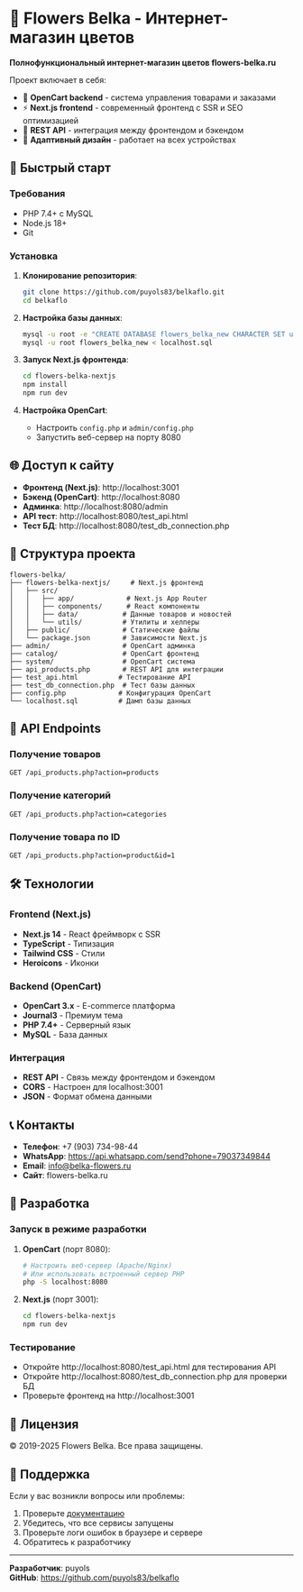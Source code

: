 # 🌸 Flowers Belka - Интернет-магазин цветов

**Полнофункциональный интернет-магазин цветов flowers-belka.ru**

Проект включает в себя:
- 🛒 **OpenCart backend** - система управления товарами и заказами
- ⚡ **Next.js frontend** - современный фронтенд с SSR и SEO оптимизацией
- 🔗 **REST API** - интеграция между фронтендом и бэкендом
- 📱 **Адаптивный дизайн** - работает на всех устройствах

## 🚀 Быстрый старт

### Требования
- PHP 7.4+ с MySQL
- Node.js 18+
- Git

### Установка

1. **Клонирование репозитория**:
   ```bash
   git clone https://github.com/puyols83/belkaflo.git
   cd belkaflo
   ```

2. **Настройка базы данных**:
   ```bash
   mysql -u root -e "CREATE DATABASE flowers_belka_new CHARACTER SET utf8 COLLATE utf8_general_ci;"
   mysql -u root flowers_belka_new < localhost.sql
   ```

3. **Запуск Next.js фронтенда**:
   ```bash
   cd flowers-belka-nextjs
   npm install
   npm run dev
   ```

4. **Настройка OpenCart**:
   - Настроить `config.php` и `admin/config.php`
   - Запустить веб-сервер на порту 8080

## 🌐 Доступ к сайту

- **Фронтенд (Next.js)**: http://localhost:3001
- **Бэкенд (OpenCart)**: http://localhost:8080
- **Админка**: http://localhost:8080/admin
- **API тест**: http://localhost:8080/test_api.html
- **Тест БД**: http://localhost:8080/test_db_connection.php

## 📁 Структура проекта

```
flowers-belka/
├── flowers-belka-nextjs/     # Next.js фронтенд
│   ├── src/
│   │   ├── app/             # Next.js App Router
│   │   ├── components/      # React компоненты
│   │   ├── data/           # Данные товаров и новостей
│   │   └── utils/          # Утилиты и хелперы
│   ├── public/             # Статические файлы
│   └── package.json        # Зависимости Next.js
├── admin/                  # OpenCart админка
├── catalog/                # OpenCart фронтенд
├── system/                 # OpenCart система
├── api_products.php        # REST API для интеграции
├── test_api.html          # Тестирование API
├── test_db_connection.php  # Тест базы данных
├── config.php             # Конфигурация OpenCart
└── localhost.sql          # Дамп базы данных
```

## 🔧 API Endpoints

### Получение товаров
```
GET /api_products.php?action=products
```

### Получение категорий
```
GET /api_products.php?action=categories
```

### Получение товара по ID
```
GET /api_products.php?action=product&id=1
```

## 🛠 Технологии

### Frontend (Next.js)
- **Next.js 14** - React фреймворк с SSR
- **TypeScript** - Типизация
- **Tailwind CSS** - Стили
- **Heroicons** - Иконки

### Backend (OpenCart)
- **OpenCart 3.x** - E-commerce платформа
- **Journal3** - Премиум тема
- **PHP 7.4+** - Серверный язык
- **MySQL** - База данных

### Интеграция
- **REST API** - Связь между фронтендом и бэкендом
- **CORS** - Настроен для localhost:3001
- **JSON** - Формат обмена данными

## 📞 Контакты

- **Телефон**: +7 (903) 734-98-44
- **WhatsApp**: https://api.whatsapp.com/send?phone=79037349844
- **Email**: info@belka-flowers.ru
- **Сайт**: flowers-belka.ru

## 🔄 Разработка

### Запуск в режиме разработки

1. **OpenCart** (порт 8080):
   ```bash
   # Настроить веб-сервер (Apache/Nginx)
   # Или использовать встроенный сервер PHP
   php -S localhost:8080
   ```

2. **Next.js** (порт 3001):
   ```bash
   cd flowers-belka-nextjs
   npm run dev
   ```

### Тестирование

- Откройте http://localhost:8080/test_api.html для тестирования API
- Откройте http://localhost:8080/test_db_connection.php для проверки БД
- Проверьте фронтенд на http://localhost:3001

## 📝 Лицензия

© 2019-2025 Flowers Belka. Все права защищены.

## 🤝 Поддержка

Если у вас возникли вопросы или проблемы:

1. Проверьте [документацию](PERSONALIZED_SETUP.md)
2. Убедитесь, что все сервисы запущены
3. Проверьте логи ошибок в браузере и сервере
4. Обратитесь к разработчику

---

**Разработчик**: puyols  
**GitHub**: https://github.com/puyols83/belkaflo
